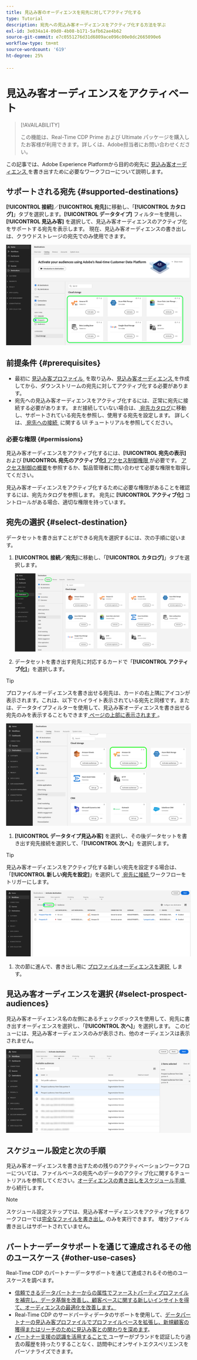 ```yaml
---
title: 見込み客のオーディエンスを宛先に対してアクティブ化する
type: Tutorial
description: 宛先への見込み客オーディエンスをアクティブ化する方法を学ぶ
exl-id: 3e034a14-09d0-4b08-b171-5afb62ae4b62
source-git-commit: e7c0551276d31d6809ace096c00e0dc2665090e6
workflow-type: tm+mt
source-wordcount: '619'
ht-degree: 25%

---
```


# 見込み客オーディエンスをアクティベート

>[!AVAILABILITY]
>
>この機能は、Real-Time CDP Prime および Ultimate パッケージを購入したお客様が利用できます。詳しくは、Adobe担当者にお問い合わせください。

この記事では、Adobe Experience Platformから目的の宛先に [&#x200B; 見込み客オーディエンス &#x200B;](/help/segmentation/types/prospect-audiences.md) を書き出すために必要なワークフローについて説明します。

## サポートされる宛先 {#supported-destinations}

**[!UICONTROL 接続]**／**[!UICONTROL 宛先]**&#x200B;に移動し、「**[!UICONTROL カタログ]**」タブを選択します。**[!UICONTROL データタイプ]** フィルターを使用し、**[!UICONTROL 見込み客]** を選択して、見込み客オーディエンスのアクティブ化をサポートする宛先を表示します。 現在、見込み客オーディエンスの書き出しは、クラウドストレージの宛先でのみ使用できます。

![&#x200B; 見込み客オーディエンスをサポートする宛先。](/help/destinations/assets/ui/activate-prospect-audiences/data-types-filter.png)

## 前提条件 {#prerequisites}

* 最初に [&#x200B; 見込み客プロファイル &#x200B;](/help/profile/ui/prospect-profile.md) を取り込み、[&#x200B; 見込み客オーディエンス &#x200B;](/help/segmentation/types/prospect-audiences.md) を作成してから、ダウンストリームの宛先に対してアクティブ化する必要があります。
* 宛先への見込み客オーディエンスをアクティブ化するには、正常に宛先に接続する必要があります。 まだ接続していない場合は、[&#x200B; 宛先カタログ &#x200B;](../catalog/overview.md) に移動し、サポートされている宛先を参照し、使用する宛先を設定します。 詳しくは、[&#x200B; 宛先への接続 &#x200B;](./connect-destination.md) に関する UI チュートリアルを参照してください。

### 必要な権限 {#permissions}

見込み客オーディエンスをアクティブ化するには、**[!UICONTROL 宛先の表示]** および **[!UICONTROL 宛先のアクティブ化]**&#x200B;[&#x200B; アクセス制御権限 &#x200B;](/help/access-control/home.md#permissions) が必要です。 [アクセス制御の概要](/help/access-control/ui/overview.md)を参照するか、製品管理者に問い合わせて必要な権限を取得してください。

見込み客オーディエンスをアクティブ化するために必要な権限があることを確認するには、宛先カタログを参照します。 宛先に **[!UICONTROL アクティブ化]** コントロールがある場合、適切な権限を持っています。

## 宛先の選択 {#select-destination}

データセットを書き出すことができる宛先を選択するには、次の手順に従います。

1. **[!UICONTROL 接続／宛先]**&#x200B;に移動し、「**[!UICONTROL カタログ]**」タブを選択します。

   ![カタログコントロールがハイライト表示された「宛先カタログ」タブ](/help/destinations/assets/ui/export-datasets/catalog-tab.png)

2. データセットを書き出す宛先に対応するカードで「**[!UICONTROL アクティブ化]**」を選択します。

>[!TIP]
>
>プロファイルオーディエンスを書き出せる宛先は、カードの右上隅にアイコンが表示されます。これは、以下でハイライト表示されている宛先と同様です。または、データタイプフィルターを使用して、見込み客オーディエンスを書き出せる宛先のみを表示することもできます [&#x200B; ページの上部に表示されます &#x200B;](#supported-destinations)。

![&#x200B; ハイライト表示されたプロファイルオーディエンスを書き出すことができるAmazon S3 の宛先ページ &#x200B;](/help/destinations/assets/ui/activate-prospect-audiences/amazon-s3-icon-activate-prospect-audiences.png)

1. **[!UICONTROL データタイプ見込み客]** を選択し、その後データセットを書き出す宛先接続を選択して、「**[!UICONTROL 次へ]**」を選択します。

>[!TIP]
> 
>見込み客オーディエンスをアクティブ化する新しい宛先を設定する場合は、「**[!UICONTROL 新しい宛先を設定]**」を選択して [&#x200B; 宛先に接続 &#x200B;](/help/destinations/ui/connect-destination.md) ワークフローをトリガーにします。

![&#x200B; 見込み客コントロールがハイライト表示された宛先アクティベーションワークフロー &#x200B;](/help/destinations/assets/ui/activate-prospect-audiences/activate-prospects-highlighted.png)

1. 次の節に進んで、書き出し用に [&#x200B; プロファイルオーディエンスを選択 &#x200B;](#select-profile-audiences) します。

## 見込み客オーディエンスを選択 {#select-prospect-audiences}

見込み客オーディエンス名の左側にあるチェックボックスを使用して、宛先に書き出すオーディエンスを選択し、「**[!UICONTROL 次へ]**」を選択します。 このビューには、見込み客オーディエンスのみが表示され、他のオーディエンスは表示されません。

![&#x200B; 書き出す見込み客オーディエンスを選択できる「オーディエンスを選択」ステップが表示されているデータセット書き出しワークフロー &#x200B;](/help/destinations/assets/ui/activate-prospect-audiences/select-prospect-audiences.png)

## スケジュール設定と次の手順

見込み客オーディエンスを書き出すための残りのアクティベーションワークフローについては、ファイルベースの宛先へのデータのアクティブ化に関するチュートリアルを参照してください。 [&#x200B; オーディエンスの書き出しをスケジュール手順 &#x200B;](/help/destinations/ui/activate-batch-profile-destinations.md#scheduling) から続行します。

>[!NOTE]
>
>スケジュール設定ステップでは、見込み客オーディエンスをアクティブ化するワークフローでは [&#x200B; 完全なファイルを書き出し &#x200B;](/help/destinations/ui/activate-batch-profile-destinations.md#export-full-files) のみを実行できます。 増分ファイル書き出しはサポートされていません。

<!--

Note that we will need to add links to other destination types here as more destinations become supported 

-->

## パートナーデータサポートを通じて達成されるその他のユースケース {#other-use-cases}

Real-Time CDP のパートナーデータサポートを通じて達成されるその他のユースケースを調べます。

* [信頼できるデータパートナーからの属性でファーストパーティプロファイルを補完し、データ基盤を改善し、顧客ベースに関する新しいインサイトを得て、オーディエンスの最適化を改善します。](/help/rtcdp/partner-data/supplement-first-party-profiles.md)
* Real-Time CDP のサードパーティデータのサポートを使用して、[データパートナーの見込み客プロファイルでプロファイルベースを拡張し、新規顧客の獲得またはリーチのために見込み客との関わりを深めます](/help/rtcdp/partner-data/prospecting.md)。
* [&#x200B; パートナー支援の認識を活用することで &#x200B;](/help/rtcdp/partner-data/onsite-personalization.md) ユーザーがブランドを認証したり過去の履歴を持ったりすることなく、訪問中にオンサイトエクスペリエンスをパーソナライズできます。
